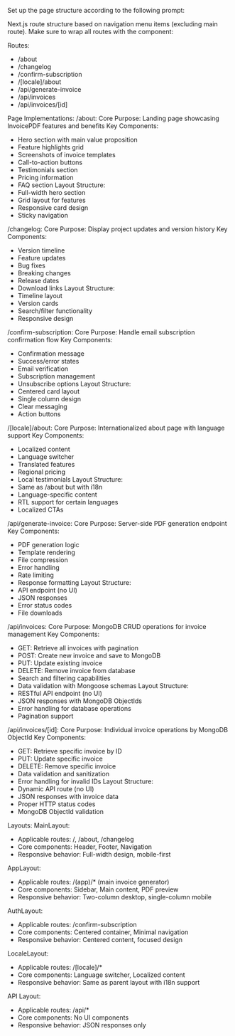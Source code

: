 Set up the page structure according to the following prompt:
   
<page-structure-prompt>
Next.js route structure based on navigation menu items (excluding main route). Make sure to wrap all routes with the component:

Routes:
- /about
- /changelog
- /confirm-subscription
- /[locale]/about
- /api/generate-invoice
- /api/invoices
- /api/invoices/[id]

Page Implementations:
/about:
Core Purpose: Landing page showcasing InvoicePDF features and benefits
Key Components:
- Hero section with main value proposition
- Feature highlights grid
- Screenshots of invoice templates
- Call-to-action buttons
- Testimonials section
- Pricing information
- FAQ section
Layout Structure:
- Full-width hero section
- Grid layout for features
- Responsive card design
- Sticky navigation

/changelog:
Core Purpose: Display project updates and version history
Key Components:
- Version timeline
- Feature updates
- Bug fixes
- Breaking changes
- Release dates
- Download links
Layout Structure:
- Timeline layout
- Version cards
- Search/filter functionality
- Responsive design

/confirm-subscription:
Core Purpose: Handle email subscription confirmation flow
Key Components:
- Confirmation message
- Success/error states
- Email verification
- Subscription management
- Unsubscribe options
Layout Structure:
- Centered card layout
- Single column design
- Clear messaging
- Action buttons

/[locale]/about:
Core Purpose: Internationalized about page with language support
Key Components:
- Localized content
- Language switcher
- Translated features
- Regional pricing
- Local testimonials
Layout Structure:
- Same as /about but with i18n
- Language-specific content
- RTL support for certain languages
- Localized CTAs

/api/generate-invoice:
Core Purpose: Server-side PDF generation endpoint
Key Components:
- PDF generation logic
- Template rendering
- File compression
- Error handling
- Rate limiting
- Response formatting
Layout Structure:
- API endpoint (no UI)
- JSON responses
- Error status codes
- File downloads

/api/invoices:
Core Purpose: MongoDB CRUD operations for invoice management
Key Components:
- GET: Retrieve all invoices with pagination
- POST: Create new invoice and save to MongoDB
- PUT: Update existing invoice
- DELETE: Remove invoice from database
- Search and filtering capabilities
- Data validation with Mongoose schemas
Layout Structure:
- RESTful API endpoint (no UI)
- JSON responses with MongoDB ObjectIds
- Error handling for database operations
- Pagination support

/api/invoices/[id]:
Core Purpose: Individual invoice operations by MongoDB ObjectId
Key Components:
- GET: Retrieve specific invoice by ID
- PUT: Update specific invoice
- DELETE: Remove specific invoice
- Data validation and sanitization
- Error handling for invalid IDs
Layout Structure:
- Dynamic API route (no UI)
- JSON responses with invoice data
- Proper HTTP status codes
- MongoDB ObjectId validation

Layouts:
MainLayout:
- Applicable routes: /, /about, /changelog
- Core components: Header, Footer, Navigation
- Responsive behavior: Full-width design, mobile-first

AppLayout:
- Applicable routes: /(app)/* (main invoice generator)
- Core components: Sidebar, Main content, PDF preview
- Responsive behavior: Two-column desktop, single-column mobile

AuthLayout:
- Applicable routes: /confirm-subscription
- Core components: Centered container, Minimal navigation
- Responsive behavior: Centered content, focused design

LocaleLayout:
- Applicable routes: /[locale]/*
- Core components: Language switcher, Localized content
- Responsive behavior: Same as parent layout with i18n support

API Layout:
- Applicable routes: /api/*
- Core components: No UI components
- Responsive behavior: JSON responses only
</page-structure-prompt>
